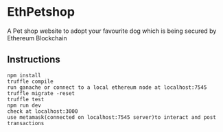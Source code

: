 # EthPetshop
A Pet shop website to adopt your favourite dog which is being secured by Ethereum Blockchain 

## Instructions
```
npm install
truffle compile
run ganache or connect to a local ethereum node at localhost:7545
truffle migrate -reset
truffle test
npm run dev
check at localhost:3000
use metamask(connected on localhost:7545 server)to interact and post transactions 
```

